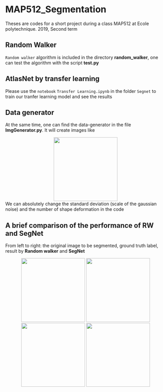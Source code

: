 # MAP512_Segmentation
Theses are codes for a short project during a class MAP512 at Ecole polytechnique. 2019, Second term

## Random Walker
```Random walker``` algorithm is included in the directory **random_walker**, one can test the algorithm with the script **test.py**

## AtlasNet by transfer learning
Please use the ```notebook``` 	```Transfer Learning.ipynb``` in the folder ```Segnet``` to train our tranfer learning model 
and see the results

## Data generator
At the same time, one can find the data-generator in the file **ImgGenerator.py**. It will create images like

<div align="center">
    <img src="random_walker/data/noise/Noise_0.png", width="200">
</div>
We can absolutely change the standard deviation (scale of the gaussian noise) and the number of shape deformation in the code


## A brief comparison of the performance of RW and SegNet

From left to right: the original image to be segmented, ground truth label, result by  **Random walker**  and  **SegNet** 

<div align="center">
    <img src="SegNet/Result/original_noisy.png", width="200">
    <img src="SegNet/Result/0005.png", width="200">
    <img src="SegNet/Result/random_walker_beta%3D90.png", width="200">
    <img src="SegNet/Result/Segnet.png", width="200">
</div>

